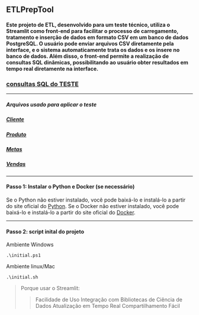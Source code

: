 ## ETLPrepTool

 #### Este projeto de ETL, desenvolvido para um teste técnico, utiliza o Streamlit como front-end para facilitar o processo de carregamento, tratamento e inserção de dados em formato CSV em um banco de dados PostgreSQL. O usuário pode enviar arquivos CSV diretamente pela interface, e o sistema automaticamente trata os dados e os insere no banco de dados. Além disso, o front-end permite a realização de consultas SQL dinâmicas, possibilitando ao usuário obter resultados em tempo real diretamente na interface.

### [consultas SQL do TESTE](QUERY.md)
---
 ##### Arquivos usado para aplicar o teste
 ##### [Cliente](./csv/dCliente.csv)
 ##### [Produto](./csv/dCliente.csv)
 ##### [Metas](./csv/dCliente.csv)
 ##### [Vendas](./csv/dCliente.csv)
___

#### Passo 1: Instalar o Python e Docker (se necessário)


Se o Python não estiver instalado, você pode baixá-lo e instalá-lo a partir do site oficial do [Python](https://www.python.org/downloads/).
Se o Docker não estiver instalado, você pode baixá-lo e instalá-lo a partir do site oficial do [Docker](https://www.docker.com/products/docker-desktop/).
___


#### Passo 2:  script inital do projeto

Ambiente Windows
```shell
.\initial.ps1
```
Ambiente linux/Mac
```shell
.\initial.sh
```


>Porque usar o Streamlit:
>>Facilidade de Uso
>>Integração com Bibliotecas de Ciência de Dados
>>Atualização em Tempo Real
>>Compartilhamento Fácil

